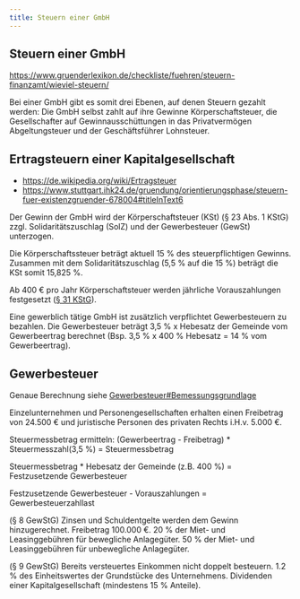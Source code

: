 ```yaml
---
title: Steuern einer GmbH
---
```



Steuern einer GmbH
------------------

<https://www.gruenderlexikon.de/checkliste/fuehren/steuern-finanzamt/wieviel-steuern/>

Bei einer GmbH gibt es somit drei Ebenen, auf denen Steuern gezahlt werden:
Die GmbH selbst zahlt auf ihre Gewinne Körperschaftsteuer, die Gesellschafter auf Gewinnausschüttungen in das
Privatvermögen Abgeltungsteuer und der Geschäftsführer Lohnsteuer.


Ertragsteuern einer Kapitalgesellschaft
---------------------------------------

- <https://de.wikipedia.org/wiki/Ertragsteuer>
- <https://www.stuttgart.ihk24.de/gruendung/orientierungsphase/steuern-fuer-existenzgruender-678004#titleInText6>

Der Gewinn der GmbH wird der Körperschaftsteuer (KSt) (§ 23 Abs. 1 KStG) zzgl. Solidaritätszuschlag (SolZ)
und der Gewerbesteuer (GewSt) unterzogen.

Die Körperschaftssteuer beträgt aktuell 15 % des steuerpflichtigen Gewinns. Zusammen
mit dem Solidaritätszuschlag (5,5 % auf die 15 %) beträgt die KSt somit 15,825 %.

Ab 400 € pro Jahr Körperschaftsteuer werden jährliche Vorauszahlungen festgesetzt
([§ 31 KStG](https://www.gesetze-im-internet.de/kstg_1977/__31.html)).

Eine gewerblich tätige GmbH ist zusätzlich verpflichtet Gewerbesteuern zu bezahlen. Die
Gewerbesteuer beträgt 3,5 % x Hebesatz der Gemeinde vom Gewerbeertrag berechnet (Bsp.
3,5 % x 400 % Hebesatz = 14 % vom Gewerbeertrag).


Gewerbesteuer
-------------

Genaue Berechnung siehe [Gewerbesteuer#Bemessungsgrundlage](https://de.wikipedia.org/wiki/Gewerbesteuer_(Deutschland)#Bemessungsgrundlage)

Einzelunternehmen und Personengesellschaften erhalten einen Freibetrag von 24.500 € und
juristische Personen des privaten Rechts i.H.v. 5.000 €.

Steuermessbetrag ermitteln: (Gewerbeertrag - Freibetrag) * Steuermesszahl(3,5 %) = Steuermessbetrag

Steuermessbetrag * Hebesatz der Gemeinde (z.B. 400 %) = Festzusetzende Gewerbesteuer

Festzusetzende Gewerbesteuer - Vorauszahlungen = Gewerbesteuerzahllast

(§ 8 GewStG)
Zinsen und Schuldentgelte werden dem Gewinn hinzugerechnet.
Freibetrag 100.000 €.
20 % der Miet- und Leasinggebühren für bewegliche Anlagegüter.
50 % der Miet- und Leasinggebühren für unbewegliche Anlagegüter.

(§ 9 GewStG)
Bereits versteuertes Einkommen nicht doppelt besteuern.
1.2 % des Einheitswertes der Grundstücke des Unternehmens.
Dividenden einer Kapitalgesellschaft (mindestens 15 % Anteile).



